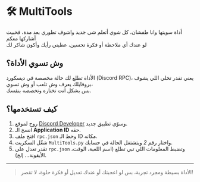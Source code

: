 # 🛠️ MultiTools

أداة سويتها وانا طفشان، كل شوي أتعلم شي جديد واشوف تطوري بعد مدة، فحبيت أشاركها معكم  
لو عندك أي ملاحظة أو فكرة تحسين، عطيني رأيك وأكون شاكر لك 

##  وش تسوي الأداة؟

الأداة تطلع لك حالة مخصصة في ديسكورد (Discord RPC)، يعني تقدر تخلي اللي يشوف بروفايلك يعرف وش تلعب أو وش تسوي،  
بس بشكل انت تختاره وتخصصه بنفسك.

##  كيف تستخدمها؟

1. روح لموقع [Discord Developer](https://discord.com/developers/applications) وسوّي تطبيق جديد.
2. انسخ الـ **Application ID** حقه.
3. افتح ملف `rpc.json` وحط الـ ID مكانه.
4. شغّل السكربت `MultiTools.py` واختار رقم *2* وبتشتغل الحالة في حسابك.
5. تقدر تعدل على `rpc.json` وتضبط المعلومات اللي تبي تطلع (اسم اللعبة، الوقت، الأيقونة... إلخ).

---

> الأداة بسيطة ومجرد تجربة، بس لو اعجبتك أو عندك تعديل أو فكرة حلوة، لا تقصر! 
